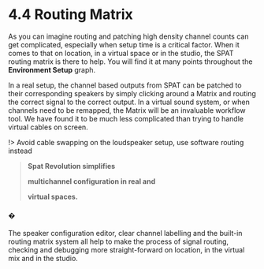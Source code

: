 # 4.4 Routing Matrix

As you can imagine routing and patching high density channel counts can get
complicated, especially when setup time is a critical factor. When it comes to that
on location, in a virtual space or in the studio, the SPAT routing matrix is there to
help. You will find it at many points throughout the **Environment Setup** graph.

In a real setup, the channel based outputs from SPAT can be patched to their corresponding speakers by simply clicking around a Matrix and routing the correct
signal to the correct output. In a virtual sound system, or when channels need to be
remapped, the Matrix will be an invaluable workflow tool. We have found it to be
much less complicated than trying to handle virtual cables on screen.

!> Avoid cable swapping on the loudspeaker setup, use software routing instead


> **Spat Revolution simplifies**
>
> **multichannel configuration in real and**
>
> **virtual spaces.**

#### �

The speaker configuration editor, clear channel labelling and the built-in routing
matrix system all help to make the process of signal routing, checking and debugging more straight-forward on location, in the virtual mix and in the studio.

